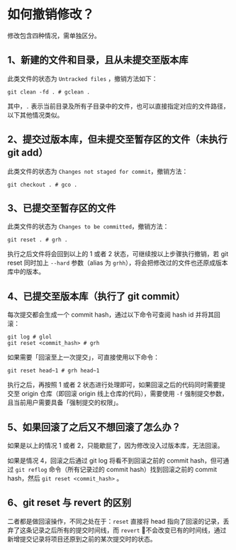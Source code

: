 # 如何撤销修改？

修改包含四种情况，需单独区分。

## 1、新建的文件和目录，且从未提交至版本库

此类文件的状态为 `Untracked files` ，撤销方法如下：

```shell
git clean -fd . # gclean .
```

其中，`.` 表示当前目录及所有子目录中的文件，也可以直接指定对应的文件路径，以下其他情况类似。

## 2、提交过版本库，但未提交至暂存区的文件（未执行 git add）

此类文件的状态为 `Changes not staged for commit`，撤销方法：

```shell
git checkout . # gco .
```

## 3、已提交至暂存区的文件

此类文件的状态为 `Changes to be committed`，撤销方法：

```shell
git reset . # grh .
```

执行之后文件将会回到以上的 1 或者 2 状态，可继续按以上步骤执行撤销，若 git reset 同时加上 `--hard` 参数（alias 为 `grhh`），将会把修改过的文件也还原成版本库中的版本。

## 4、已提交至版本库（执行了 git commit）

每次提交都会生成一个 commit hash，通过以下命令可查阅 hash id 并将其回滚：

```shell
git log # glol
git reset <commit_hash> # grh 
```

如果需要「回滚至上一次提交」，可直接使用以下命令：

```shell
git reset head~1 # grh head~1
```

执行之后，再按照 1 或者 2 状态进行处理即可，如果回滚之后的代码同时需要提交至 origin 仓库（即回滚 origin 线上仓库的代码），需要使用 `-f` 强制提交参数，且当前用户需要具备「强制提交的权限」。

## 5、如果回滚了之后又不想回滚了怎么办？

如果是以上的情况 1 或者 2，只能歇屁了，因为修改没入过版本库，无法回滚。

如果是情况 4，回滚之后通过 git log 将看不到回滚之前的 commit hash，但可通过 `git reflog` 命令（所有记录过的 commit hash）找到回滚之前的 commit hash，然后 `git reset <commit_hash>` 。

## 6、git reset 与 revert 的区别

二者都是做回滚操作，不同之处在于：`reset` 直接将 head 指向了回滚的记录，丢弃了这条记录之后所有的提交时间线，而 `revert` 不会改变已有的时间线，通过新增提交记录将项目还原到之前的某次提交时的状态。
